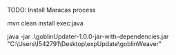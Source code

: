 TODO: Install Maracas process

mvn clean install exec:java

java -jar .\goblinUpdater-1.0.0-jar-with-dependencies.jar "C:\Users\I542791\Desktop\expUpdate\goblinWeaver"